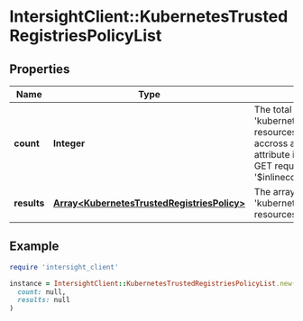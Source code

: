# IntersightClient::KubernetesTrustedRegistriesPolicyList

## Properties

| Name | Type | Description | Notes |
| ---- | ---- | ----------- | ----- |
| **count** | **Integer** | The total number of &#39;kubernetes.TrustedRegistriesPolicy&#39; resources matching the request, accross all pages. The &#39;Count&#39; attribute is included when the HTTP GET request includes the &#39;$inlinecount&#39; parameter. | [optional] |
| **results** | [**Array&lt;KubernetesTrustedRegistriesPolicy&gt;**](KubernetesTrustedRegistriesPolicy.md) | The array of &#39;kubernetes.TrustedRegistriesPolicy&#39; resources matching the request. | [optional] |

## Example

```ruby
require 'intersight_client'

instance = IntersightClient::KubernetesTrustedRegistriesPolicyList.new(
  count: null,
  results: null
)
```

